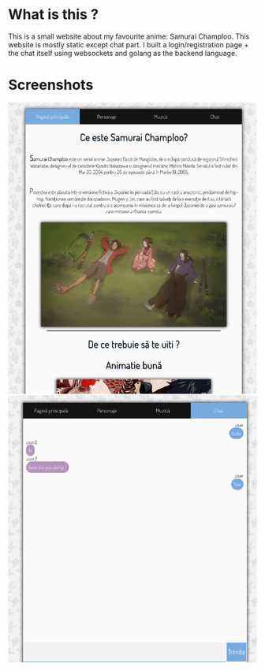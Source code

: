 # What is this ? 
This is a small website about my favourite anime: Samurai Champloo. This website is mostly static except chat part. I built a login/registration page + the chat itself using websockets and golang as the backend language.
# Screenshots
![Screenshot 1](./screen1.png)
![Screenshot 2](./screen2.png)
